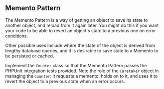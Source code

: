 Memento Pattern
---------------

The Memento Pattern is a way of getting an object to save its state to another object, and reload from it again later.
You might do this if you want your code to be able to revert an object's state to a previous one on error conditions.

Other possible uses include where the state of the object is derived from lengthy database queries, and it is desirable
to save state to a Memento to be persisted or cached.

Implement the `Counter` class so that the Memento Pattern passes the PHPUnit integration tests provided.  Note the role
of the `Caretaker` object in managing the `Counter`: it requests a memento, holds on to it, and uses it to revert the
object to a previous state when an error occurs.
